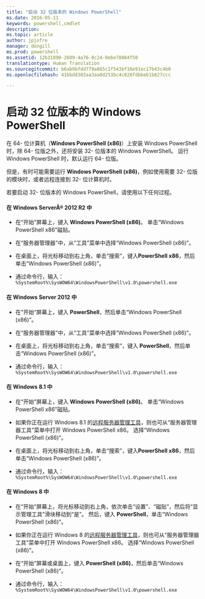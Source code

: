 ```yaml
---
title: "启动 32 位版本的 Windows PowerShell"
ms.date: 2016-05-11
keywords: powershell,cmdlet
description: 
ms.topic: article
author: jpjofre
manager: dongill
ms.prod: powershell
ms.assetid: 12b31890-2609-4a76-8c24-0ebe78084f50
translationtype: Human Translation
ms.sourcegitcommit: b6ab9bfdd779a865c1f543bf16e91ec17b43c4b0
ms.openlocfilehash: 41bbdd302aa3aa0d253bc4c820fdbbeb1b827ccc

---
```


# 启动 32 位版本的 Windows PowerShell
在 64\- 位计算机（**Windows PowerShell (x86)**）上安装 Windows PowerShell 时，除 64\- 位版之外，还将安装 32\- 位版本的 Windows PowerShell。 运行 Windows PowerShell 时，默认运行 64\- 位版。

但是，有时可能需要运行 **Windows PowerShell (x86)**，例如使用需要 32\- 位版的模块时，或者远程连接到 32\- 位计算机时。

若要启动 32\- 位版本的 Windows PowerShell，请使用以下任何过程。

#### 在 Windows ServerÂ® 2012 R2 中

-   在“开始”屏幕上，键入 **Windows PowerShell (x86)**。 单击“Windows PowerShell x86”磁贴。

-   在“服务器管理器”中，从“工具”菜单中选择“Windows PowerShell (x86)”。

-   在桌面上，将光标移动到右上角，单击“搜索”，键入**PowerShell x86**，然后单击“Windows PowerShell (x86)”。

-   通过命令行，输入： `%SystemRoot%\SysWOW64\WindowsPowerShell\v1.0\powershell.exe`

#### 在 Windows Server 2012 中

-   在“开始”屏幕上，键入 **PowerShell**，然后单击“Windows PowerShell (x86)”。

-   在“服务器管理器”中，从“工具”菜单中选择“Windows PowerShell (x86)”。

-   在桌面上，将光标移动到右上角，单击“搜索”，键入 **PowerShell**，然后单击“Windows PowerShell (x86)”。

-   通过命令行，输入： `%SystemRoot%\SysWOW64\WindowsPowerShell\v1.0\powershell.exe`

#### 在 Windows 8.1 中

-   在“开始”屏幕上，键入 **Windows PowerShell (x86)**。 单击“Windows PowerShell x86”磁贴。

-   如果你正在运行 Windows 8.1 的[远程服务器管理工具](http://go.microsoft.com/fwlink/?LinkID=304145)，则也可从“服务器管理器工具”菜单中打开 Windows PowerShell x86。 选择“Windows PowerShell (x86)”。

-   在桌面上，将光标移动到右上角，单击“搜索”，键入**PowerShell x86**，然后单击“Windows PowerShell (x86)”。
   
-   通过命令行，输入： `%SystemRoot%\SysWOW64\WindowsPowerShell\v1.0\powershell.exe`

#### 在 Windows 8 中

-   在“开始”屏幕上，将光标移动到右上角，依次单击“设置”、“磁贴”，然后将“显示管理工具”滑块移动到“是”。 然后，键入 **PowerShell**，单击“Windows PowerShell (x86)”。

-   如果你正在运行 Windows 8 的[远程服务器管理工具](http://www.microsoft.com/download/details.aspx?id=28972)，则也可从“服务器管理器工具”菜单中打开 Windows PowerShell x86。 选择“Windows PowerShell (x86)”。

-   在“开始”屏幕或桌面上，键入 **PowerShell (x86)**，然后单击“Windows PowerShell (x86)”。

-   通过命令行，输入： `%SystemRoot%\SysWOW64\WindowsPowerShell\v1.0\powershell.exe`



<!--HONumber=Jun16_HO4-->


